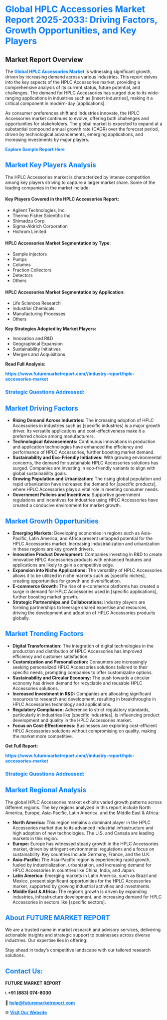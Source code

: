 <h1 style="color: #007BFF;">Global HPLC Accessories Market Report 2025-2033: Driving Factors, Growth Opportunities, and Key Players</h1>

<section id="overview">
<h2>Market Report Overview</h2>
<p>The <a href="https://www.futuremarketreport.com//industry-report/hplc-accessories-market" style="color: #007BFF; text-decoration: none;"><strong>Global HPLC Accessories Market</strong></a> is witnessing significant growth, driven by increasing demand across various industries. This report delves into the key aspects of the HPLC Accessories market, providing a comprehensive analysis of its current status, future potential, and challenges. The demand for HPLC Accessories has surged due to its wide-ranging applications in industries such as [insert industries], making it a critical component in modern-day [applications].</p>
<p>As consumer preferences shift and industries innovate, the HPLC Accessories market continues to evolve, offering both challenges and opportunities for stakeholders. The global market is expected to expand at a substantial compound annual growth rate (CAGR) over the forecast period, driven by technological advancements, emerging applications, and increasing investments by major players.</p>
</section>

<section id="overview">
<p><a href="https://www.futuremarketreport.com//request-sample/reportId=59958" style="color: #007BFF; text-decoration: none;"><strong>Explore Sample Report Here</strong></a></p>
</section>

<section id="key-players">
<h2 style="color: #007BFF;">Market Key Players Analysis</h2>
<p>The HPLC Accessories market is characterized by intense competition among key players striving to capture a larger market share. Some of the leading companies in the market include:</p>
<h4>Key Players Covered in the HPLC Accessories Report:</h4>
<ul><li>Agilent Technologies, Inc.</li><li>Thermo Fisher Scientific Inc.</li><li>Shimadzu Corp.</li><li>Sigma-Aldrich Corporation</li><li>Hichrom Limited</li></ul>
<h4>HPLC Accessories Market Segmentation by Type:</h4>
<ul><li>Sample injectors</li><li>Pumps</li><li>Columns</li><li>Fraction Collectors</li><li>Detectors</li><li>Others</li></ul>

<h4>HPLC Accessories Market Segmentation by Application:</h4>
<ul><li>Life Sciences Research</li><li>Industrial Chemicals</li><li>Manufacturing Processes</li><li>Others</li></ul>
<p><strong>Key Strategies Adopted by Market Players:</strong></p>
<ul>
<li>Innovation and R&D</li>
<li>Geographical Expansion</li>
<li>Sustainability Initiatives</li>
<li>Mergers and Acquisitions</li>
</ul>
</section>

<section>
<p><strong>Read Full Analysis: </strong></p><a href="https://www.futuremarketreport.com//industry-report/hplc-accessories-market" style="color: #007BFF; text-decoration: none;"><strong>https://www.futuremarketreport.com//industry-report/hplc-accessories-market</strong></a>
<h3 style="color: #007BFF;">Strategic Questions Addressed:</h3>
</section>

<section id="driving-factors">
<h2 style="color: #007BFF;">Market Driving Factors</h2>
<ul>
<li><strong>Rising Demand Across Industries:</strong> The increasing adoption of HPLC Accessories in industries such as [specific industries] is a major growth driver. Its versatile applications and cost-effectiveness make it a preferred choice among manufacturers.</li>
<li><strong>Technological Advancements:</strong> Continuous innovations in production and application technologies have enhanced the efficiency and performance of HPLC Accessories, further boosting market demand.</li>
<li><strong>Sustainability and Eco-Friendly Initiatives:</strong> With growing environmental concerns, the demand for sustainable HPLC Accessories solutions has surged. Companies are investing in eco-friendly variants to align with global sustainability goals.</li>
<li><strong>Growing Population and Urbanization:</strong> The rising global population and rapid urbanization have increased the demand for [specific products], where HPLC Accessories plays a vital role in meeting consumer needs.</li>
<li><strong>Government Policies and Incentives:</strong> Supportive government regulations and incentives for industries using HPLC Accessories have created a conducive environment for market growth.</li>
</ul>
</section>

<section id="growth-opportunities">
<h2 style="color: #007BFF;">Market Growth Opportunities</h2>
<ul>
<li><strong>Emerging Markets:</strong> Developing economies in regions such as Asia-Pacific, Latin America, and Africa present untapped potential for the HPLC Accessories market. Increasing industrialization and urbanization in these regions are key growth drivers.</li>
<li><strong>Innovative Product Development:</strong> Companies investing in R&D to create innovative HPLC Accessories products with enhanced features and applications are likely to gain a competitive edge.</li>
<li><strong>Expansion into Niche Applications:</strong> The versatility of HPLC Accessories allows it to be utilized in niche markets such as [specific niches], creating opportunities for growth and diversification.</li>
<li><strong>E-commerce Growth:</strong> The rise of e-commerce platforms has created a surge in demand for HPLC Accessories used in [specific applications], further boosting market growth.</li>
<li><strong>Strategic Partnerships and Collaborations:</strong> Industry players are forming partnerships to leverage shared expertise and resources, driving the development and adoption of HPLC Accessories products globally.</li>
</ul>
</section>

<section id="trending-factors">
<h2 style="color: #007BFF;">Market Trending Factors</h2>
<ul>
<li><strong>Digital Transformation:</strong> The integration of digital technologies in the production and distribution of HPLC Accessories has improved efficiency and customer satisfaction.</li>
<li><strong>Customization and Personalization:</strong> Consumers are increasingly seeking personalized HPLC Accessories solutions tailored to their specific needs, prompting companies to offer customizable options.</li>
<li><strong>Sustainability and Circular Economy:</strong> The push towards a circular economy has driven demand for recyclable and reusable HPLC Accessories solutions.</li>
<li><strong>Increased Investment in R&D:</strong> Companies are allocating significant resources to research and development, resulting in breakthroughs in HPLC Accessories technology and applications.</li>
<li><strong>Regulatory Compliance:</strong> Adherence to strict regulatory standards, particularly in industries like [specific industries], is influencing product development and quality in the HPLC Accessories market.</li>
<li><strong>Focus on Cost-Effectiveness:</strong> Businesses are exploring cost-efficient HPLC Accessories solutions without compromising on quality, making the market more competitive.</li>
</ul>
</section>

<section>
<p><strong>Get Full Report: </strong></p><a href="https://www.futuremarketreport.com//industry-report/hplc-accessories-market" style="color: #007BFF; text-decoration: none;"><strong>https://www.futuremarketreport.com//industry-report/hplc-accessories-market</strong></a>
<h3 style="color: #007BFF;">Strategic Questions Addressed:</h3>
</section>


<section id="regional-analysis">
<h2 style="color: #007BFF;">Market Regional Analysis</h2>
<p>The global HPLC Accessories market exhibits varied growth patterns across different regions. The key regions analyzed in this report include North America, Europe, Asia-Pacific, Latin America, and the Middle East & Africa:</p>
<ul>
<li><strong>North America:</strong> This region remains a dominant player in the HPLC Accessories market due to its advanced industrial infrastructure and high adoption of new technologies. The U.S. and Canada are leading markets in this region.</li>
<li><strong>Europe:</strong> Europe has witnessed steady growth in the HPLC Accessories market, driven by stringent environmental regulations and a focus on sustainability. Key countries include Germany, France, and the U.K.</li>
<li><strong>Asia-Pacific:</strong> The Asia-Pacific region is experiencing rapid growth, fueled by industrialization, urbanization, and increasing demand for HPLC Accessories in countries like China, India, and Japan.</li>
<li><strong>Latin America:</strong> Emerging markets in Latin America, such as Brazil and Mexico, present significant opportunities for the HPLC Accessories market, supported by growing industrial activities and investments.</li>
<li><strong>Middle East & Africa:</strong> The region’s growth is driven by expanding industries, infrastructure development, and increasing demand for HPLC Accessories in sectors like [specific sectors].</li>
</ul>
</section>

<footer>
<h2 style="color: #007BFF;">About FUTURE MARKET REPORT</h2>
<p>We are a trusted name in market research and advisory services, delivering actionable insights and strategic support to businesses across diverse industries. Our expertise lies in offering:</p>

<p>Stay ahead in today’s competitive landscape with our tailored research solutions.</p>

<h2 style="color: #007BFF;">Contact Us:</h2>
<p><strong>FUTURE MARKET REPORT</strong></p>
<p>📞 <strong>+91 (883) 074-8030</strong></p>
<p>📧 <strong><a href="mailto:help@futuremarketreport.com" style="color: #007BFF;">help@futuremarketreport.com</a></strong></p>
<p>🌐 <strong><a href="https://www.futuremarketreport.com/" style="color: #007BFF;">Visit Our Website</a></strong></p>
</footer>
